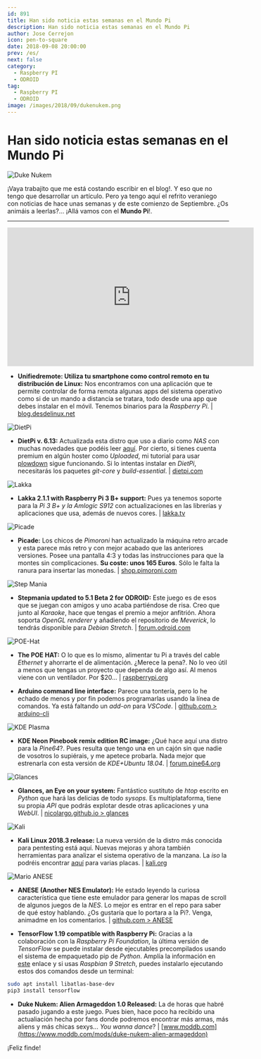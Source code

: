 ```yaml
---
id: 891
title: Han sido noticia estas semanas en el Mundo Pi
description: Han sido noticia estas semanas en el Mundo Pi
author: Jose Cerrejon
icon: pen-to-square
date: 2018-09-08 20:00:00
prev: /es/
next: false
category:
  - Raspberry PI
  - ODROID
tag:
  - Raspberry PI
  - ODROID
image: /images/2018/09/dukenukem.png
---
```


# Han sido noticia estas semanas en el Mundo Pi

![Duke Nukem](/images/2018/09/dukenukem.png)

¡Vaya trabajito que me está costando escribir en el blog!. Y eso que no tengo que desarrollar un artículo. Pero ya tengo aquí el refrito veraniego con noticias de hace unas semanas y de este comienzo de Septiembre. ¿Os animáis a leerlas?... ¡Allá vamos con el **Mundo Pi**!.

- - -
<iframe width="560" height="315" src="https://www.youtube.com/embed/CKNefvxoLGI" frameborder="0" allow="autoplay; encrypted-media" allowfullscreen></iframe>

* **Unifiedremote: Utiliza tu smartphone como control remoto en tu distribución de Linux:** Nos encontramos con una aplicación que te permite controlar de forma remota algunas apps del sistema operativo como si de un mando a distancia se tratara, todo desde una app que debes instalar en el móvil. Tenemos binarios para la *Raspberry Pi*. | [blog.desdelinux.net](https://blog.desdelinux.net/unifiedremote-utiliza-tu-smartphone-como-control-remoto-en-tu-distribucion-de-linux/)

![DietPi](/images/2018/09/dietpi.png)

* **DietPi v. 6.13:** Actualizada esta distro que uso a diario como *NAS* con muchas novedades que podéis leer [aquí](https://github.com/Fourdee/DietPi/pull/2011#issue-208266750). Por cierto, si tienes cuenta premium en algún hoster como *Uploaded*, mi tutorial para usar [plowdown](/post.php?id=239) sigue funcionando. Si lo intentas instalar en *DietPi*, necesitarás los paquetes *git-core* y *build-essential*. | [dietpi.com](https://dietpi.com/)

![Lakka](/images/2014/11/lakka.png)

* **Lakka 2.1.1 with Raspberry Pi 3 B+ support:** Pues ya tenemos soporte para la *Pi 3 B+ y la Amlogic S912* con actualizaciones en las librerías y aplicaciones que usa, además de nuevos cores. | [lakka.tv](http://www.lakka.tv/articles/2018/08/12/lakka-211-with-raspberry-pi-3-b-plus-support/)

![Picade](/images/2018/09/picade.png)

* **Picade:** Los chicos de *Pimoroni* han actualizado la máquina retro arcade y esta parece más retro y con mejor acabado que las anteriores versiones. Posee una pantalla 4:3 y todas las instrucciones para que la montes sin complicaciones. **Su coste: unos 165 Euros**. Sólo le falta la ranura para insertar las monedas. | [shop.pimoroni.com](https://shop.pimoroni.com/products/picade)

![Step Mania](/images/2018/09/stepmania.jpg)

* **Stepmania updated to 5.1 Beta 2 for ODROID:** Este juego es de esos que se juegan con amigos y uno acaba partiéndose de risa. Creo que junto al *Karaoke*, hace que tengas el premio a mejor anfitrión. Ahora soporta *OpenGL renderer* y añadiendo el repositorio de *Meverick*, lo tendrás disponible para *Debian Stretch*. | [forum.odroid.com](https://forum.odroid.com/viewtopic.php?f=91&t=16984)

![POE-Hat](/images/2018/09/poehat.jpg)

* **The POE HAT:** O lo que es lo mismo, alimentar tu Pi a través del cable *Ethernet* y ahorrarte el de alimentación. ¿Merece la pena?. No lo veo útil a menos que tengas un proyecto que dependa de algo así. Al menos viene con un ventilador. Por $20... | [raspberrypi.org](https://www.raspberrypi.org/blog/introducing-power-over-ethernet-poe-hat/)

* **Arduino command line interface:** Parece una tontería, pero lo he echado de menos y por fin podemos programarlas usando la línea de comandos. Ya está faltando un *add-on* para *VSCode*. | [github.com > arduino-cli](https://github.com/arduino/arduino-cli)

![KDE Plasma](/images/2018/09/kde_plasma.png)

* **KDE Neon Pinebook remix edition RC image:** ¿Qué hace aquí una distro para la *Pine64*?. Pues resulta que tengo una en un cajón sin que nadie de vosotros lo supiérais, y me apetece probarla. Nada mejor que estrenarla con esta versión de *KDE+Ubuntu 18.04*. | [forum.pine64.org](https://forum.pine64.org/showthread.php?tid=6443)

![Glances](/images/2018/09/glances.png)

* **Glances, an Eye on your system:** Fantástico sustituto de *htop* escrito en *Python* que hará las delicias de todo *sysops*. Es multiplataforma, tiene su propia *API* que podrás explotar desde otras aplicaciones y una *WebUI*. | [nicolargo.github.io > glances](https://nicolargo.github.io/glances/)

![Kali](/images/2018/02/kali.png)

* **Kali Linux 2018.3 release:** La nueva versión de la distro más conocida para pentesting está aquí. Nuevas mejoras y ahora también herramientas para analizar el sistema operativo de la manzana. La *iso* la podréis encontrar [aquí](https://www.offensive-security.com/kali-linux-arm-images/) para varias placas. | [kali.org](https://www.kali.org/releases/kali-linux-2018-3-release/)

![Mario ANESE](/images/2018/09/anese.png)

* **ANESE (Another NES Emulator):** He estado leyendo la curiosa característica que tiene este emulador para generar los mapas de scroll de algunos juegos de la *NES*. Lo mejor es entrar en el repo para saber de qué estoy hablando. ¿Os gustaría que lo portara a la Pi?. Venga, animadme en los comentarios. | [github.com > ANESE](https://github.com/daniel5151/ANESE)

* **TensorFlow 1.19 compatible with Raspberry Pi:** Gracias a la colaboración con la *Raspberry Pi Foundation*, la última versión de *TensorFlow* se puede instalar desde ejecutables precompilados usando el sistema de empaquetado pip de *Python*. Amplía la información en [este](https://www.tensorflow.org/install/install_raspbian) enlace y si usas *Raspbian 9 Stretch*, puedes instalarlo ejecutando estos dos comandos desde un terminal:
```bash
sudo apt install libatlas-base-dev
pip3 install tensorflow
```


* **Duke Nukem: Alien Armageddon 1.0 Released:** La de horas que habré pasado jugando a este juego. Pues bien, hace poco ha recibido una actualiación hecha por fans donde podremos encontrar más armas, más aliens y más chicas sexys... *You wanna dance*? | [www.moddb.com](https://www.moddb.com/mods/duke-nukem-alien-armageddon)






¡Feliz finde!